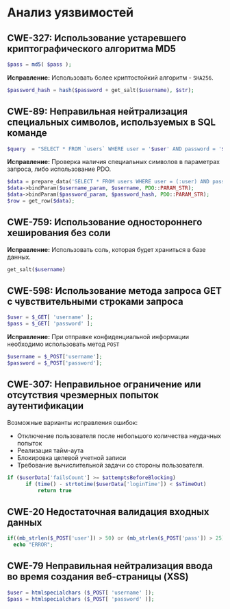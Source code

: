 # Анализ уязвимостей


## CWE-327: Использование устаревшего криптографического алгоритма MD5
```php
$pass = md5( $pass );
```
**Исправление:** Использовать более криптостойкий алгоритм - `SHA256`.
```php
$password_hash = hash($password + get_salt($username), $str);
```




## CWE-89: Неправильная нейтрализация специальных символов, используемых в SQL команде
```php
$query  = "SELECT * FROM `users` WHERE user = '$user' AND password = '$pass';";
```
**Исправление:** Проверка наличия специальных символов в параметрах запроса, либо использование PDO.
```php
$data = prepare_data('SELECT * FROM users WHERE user = (:user) AND password = (:password) LIMIT 1;');
$data->bindParam($username_param, $username, PDO::PARAM_STR);
$data->bindParam($password_param, $password_hash, PDO::PARAM_STR);
$row = get_row($data);
```




## CWE-759: Использование одностороннего хеширования без соли
**Исправление:** Использовать соль, которая будет храниться в базе данных.
```php
get_salt($username)
```




## CWE-598: Использование метода запроса GET с чувствительными строками запроса
```php
$user = $_GET[ 'username' ];
$pass = $_GET[ 'password' ];
```
**Исправление:** При отправке конфиденциальной информации необходимо использовать метод `POST`
```php
$username = $_POST['username'];
$password = $_POST['password'];
```




## CWE-307: Неправильное ограничение или отсутствия чрезмерных попыток аутентификации
Возможные варианты исправления ошибок:
 - Отключение пользователя после небольшого количества неудачных попыток
 - Реализация тайм-аута
 - Блокировка целевой учетной записи
 - Требование вычислительной задачи со стороны пользователя.
```php
if ($userData['failsCount'] >= $attemptsBeforeBlocking) 
      if (time() - strtotime($userData['loginTime']) < $sTimeOut)
          return true
```



 ## CWE-20 Недостаточная валидация входных данных
 ```php
if((mb_strlen($_POST['user']) > 50) or (mb_strlen($_POST['pass']) > 25){
   echo "ERROR";
```



## CWE-79 Неправильная нейтрализация ввода во время создания веб-страницы (XSS)
 ```php
$user = htmlspecialchars ($_POST[ 'username' ]);
$pass = htmlspecialchars ($_POST[ 'password' )];
```
